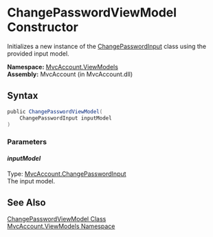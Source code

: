 ChangePasswordViewModel Constructor
===================================
Initializes a new instance of the [ChangePasswordInput][1] class using the provided input model.

**Namespace:** [MvcAccount.ViewModels][2]  
**Assembly:** MvcAccount (in MvcAccount.dll)

Syntax
------

```csharp
public ChangePasswordViewModel(
	ChangePasswordInput inputModel
)
```

### Parameters

#### *inputModel*
Type: [MvcAccount.ChangePasswordInput][1]  
The input model.


See Also
--------
[ChangePasswordViewModel Class][3]  
[MvcAccount.ViewModels Namespace][2]  

[1]: ../../MvcAccount/ChangePasswordInput/README.md
[2]: ../README.md
[3]: README.md